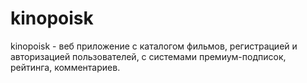 # kinopoisk

kinopoisk - веб приложение с каталогом фильмов, регистрацией и авторизацией пользователей, с системами премиум-подписок, рейтинга, комментариев.